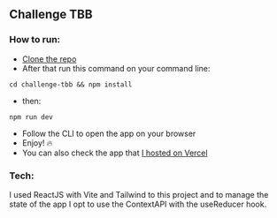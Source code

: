 ## Challenge TBB

### How to run:

- [Clone the repo](https://docs.github.com/en/repositories/creating-and-managing-repositories/cloning-a-repository)
- After that run this command on your command line:

```
cd challenge-tbb && npm install

```

- then:

```
npm run dev
```

- Follow the CLI to open the app on your browser
- Enjoy! :fire:
- You can also check the app that [I hosted on Vercel](https://challenge-tbb.vercel.app/)

### Tech:

I used ReactJS with Vite and Tailwind to this project and to manage the state of the app I opt to use the ContextAPI with the useReducer hook.
